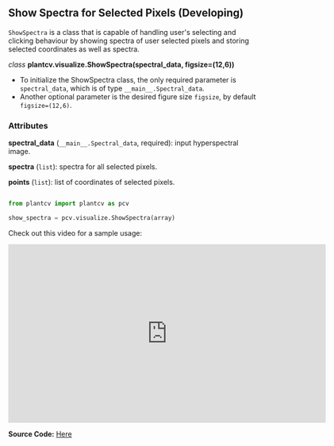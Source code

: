 ## Show Spectra for Selected Pixels (Developing)

`ShowSpectra` is a class that is capable of handling user's selecting and clicking behaviour by showing spectra of user selected pixels and storing selected coordinates as well as spectra.

*class* **plantcv.visualize.ShowSpectra(spectral_data, figsize=(12,6))**
- To initialize the ShowSpectra class, the only required parameter is `spectral_data`, which is of type `__main__.Spectral_data`.
- Another optional parameter is the desired figure size `figsize`, by default `figsize=(12,6)`.

### Attributes
**spectral_data** (`__main__.Spectral_data`, required): input hyperspectral image.

**spectra** (`list`): spectra for all selected pixels.

**points** (`list`): list of coordinates of selected pixels.

```python

from plantcv import plantcv as pcv

show_spectra = pcv.visualize.ShowSpectra(array)

```

Check out this video for a sample usage:
<iframe src="https://player.vimeo.com/video/522535625" width="640" height="360" frameborder="0" allow="autoplay; fullscreen; picture-in-picture" allowfullscreen></iframe>

**Source Code:** [Here](https://github.com/danforthcenter/plantcv/blob/master/plantcv/plantcv/visualize/show_spectra.py)
